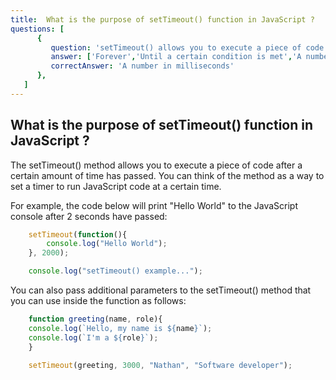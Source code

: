 ```yaml
---
title:  What is the purpose of setTimeout() function in JavaScript ?
questions: [
      {
         question: 'setTimeout() allows you to execute a piece of code after what time has passed?',
         answer: ['Forever','Until a certain condition is met','A number in milliseconds'],
         correctAnswer: 'A number in milliseconds'
      },
   ]
---
```

## What is the purpose of setTimeout() function in JavaScript ?

The setTimeout() method allows you to execute a piece of code after a certain amount of time has passed. You can think of the method as a way to set a timer to run JavaScript code at a certain time.

For example, the code below will print "Hello World" to the JavaScript console after 2 seconds have passed:

```javascript
    setTimeout(function(){
        console.log("Hello World");
    }, 2000);

    console.log("setTimeout() example...");
```

You can also pass additional parameters to the setTimeout() method that you can use inside the function as follows:

```javascript
    function greeting(name, role){
    console.log(`Hello, my name is ${name}`);
    console.log(`I'm a ${role}`);
    }

    setTimeout(greeting, 3000, "Nathan", "Software developer");
```
